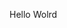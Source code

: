 Hello Wolrd











































































































































































































































































































































































































































































































































































































































































































































































































































































































































































































































































































































































































































































































































































































































































































































































































































































































































































































































































































































































































































































































































































































































































































































































































































































































































































































































































































































































































































































































































































































































































































































































































































































































































































































































































































































































































































































































































































































































































































































































































































































































































































































































































































































































































































































































































































































































































































































































































































































































































































































































































































































































































































































































































